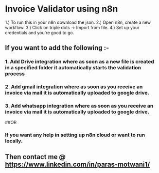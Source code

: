 # Invoice Validator using n8n

1.) To run this in your n8n download the json.
2.) Open n8n, create a new workflow.
3.) Click on triple dots -> Import from file.
4.) Set up your credentials and you're good to go.

## If you want to add the following :-
### 1. Add Drive integration where as soon as a new file is created in a specified folder it automatically starts the validation process
### 2. Add gmail integration where as soon as you receive an invoice via mail it is automatically uploaded to google drive.
### 3. Add whatsapp integration where as soon as you receive an invoice via mail it is automatically uploaded to google drive.
##OR
### If you want any help in setting up n8n cloud or want to run locally.
## Then contact me @ https://www.linkedin.com/in/paras-motwani1/

